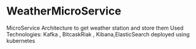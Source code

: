 # WeatherMicroService
MicroService Architecture to get weather station and store them Used Technologies: Kafka , BitcaskRiak , Kibana,ElasticSearch deployed using kubernetes

